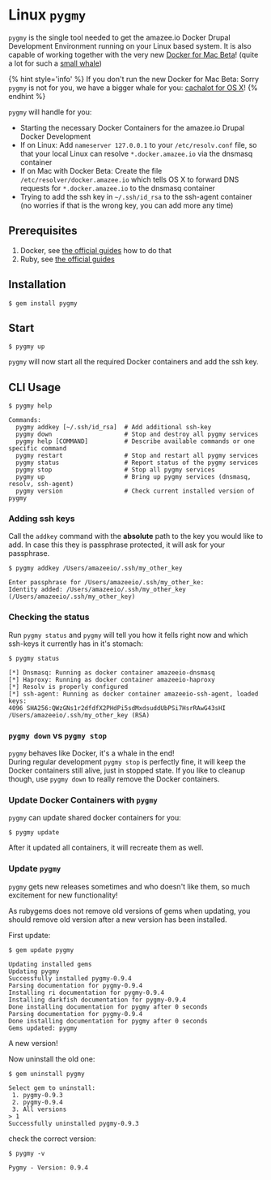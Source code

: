 # Linux `pygmy`
`pygmy` is the single tool needed to get the amazee.io Docker Drupal Development Environment running on your Linux based system. It is also capable of working together with the very new [Docker for Mac Beta](https://blog.docker.com/2016/03/docker-for-mac-windows-beta/)! (quite a lot for such a [small whale](https://en.wikipedia.org/wiki/Pygmy_sperm_whale))

{% hint style='info' %}
If you don't run the new Docker for Mac Beta: Sorry `pygmy` is not for you, we have a bigger whale for you: [cachalot for OS X](local_docker_development/os_x_cachalot.md)! 
{% endhint %}

`pygmy` will handle for you:
* Starting the necessary Docker Containers for the amazee.io Drupal Docker Development
* If on Linux: Add `nameserver 127.0.0.1` to your `/etc/resolv.conf` file, so that your local Linux can resolve `*.docker.amazee.io` via the dnsmasq container
* If on Mac with Docker Beta: Create the file `/etc/resolver/docker.amazee.io` which tells OS X to forward DNS requests for `*.docker.amazee.io` to the dnsmasq container
* Trying to add the ssh key in `~/.ssh/id_rsa` to the ssh-agent container (no worries if that is the wrong key, you can add more any time)



## Prerequisites
1. Docker, see [the official guides](https://docs.docker.com/engine/installation/) how to do that
2. Ruby, see [the official guides ](https://www.ruby-lang.org/en/documentation/installation/)

## Installation
    $ gem install pygmy

## Start

    $ pygmy up

`pygmy` will now start all the required Docker containers and add the ssh key.

## CLI Usage

```
$ pygmy help

Commands:
  pygmy addkey [~/.ssh/id_rsa]  # Add additional ssh-key
  pygmy down                    # Stop and destroy all pygmy services
  pygmy help [COMMAND]          # Describe available commands or one specific command
  pygmy restart                 # Stop and restart all pygmy services
  pygmy status                  # Report status of the pygmy services
  pygmy stop                    # Stop all pygmy services
  pygmy up                      # Bring up pygmy services (dnsmasq, resolv, ssh-agent)
  pygmy version                 # Check current installed version of pygmy
```

### Adding ssh keys

Call the `addkey` command with the **absolute** path to the key you would like to add. In case this they is passphrase protected, it will ask for your passphrase.

    $ pygmy addkey /Users/amazeeio/.ssh/my_other_key
    
    Enter passphrase for /Users/amazeeio/.ssh/my_other_ke:
    Identity added: /Users/amazeeio/.ssh/my_other_key (/Users/amazeeio/.ssh/my_other_key) 
    
### Checking the status

Run `pygmy status` and `pygmy` will tell you how it fells right now and which ssh-keys it currently has in it's stomach:

    $ pygmy status
    
    [*] Dnsmasq: Running as docker container amazeeio-dnsmasq
    [*] Haproxy: Running as docker container amazeeio-haproxy
    [*] Resolv is properly configured
    [*] ssh-agent: Running as docker container amazeeio-ssh-agent, loaded keys:
    4096 SHA256:QWzGNs1r2dfdfX2PHdPi5sdMxdsuddUbPSi7HsrRAwG43sHI /Users/amazeeio/.ssh/my_other_key (RSA)
    

### `pygmy down` vs `pygmy stop`

`pygmy` behaves like Docker, it's a whale in the end!  
During regular development `pygmy stop` is perfectly fine, it will keep the Docker containers still alive, just in stopped state.
If you like to cleanup though, use `pygmy down` to really remove the Docker containers.

### Update Docker Containers with `pygmy`

`pygmy` can update shared docker containers for you:

    $ pygmy update
    
After it updated all containers, it will recreate them as well.


### Update `pygmy`

`pygmy` gets new releases sometimes and who doesn't like them, so much excitement for new functionality!

As rubygems does not remove old versions of gems when updating, you should remove old version after a new version has been installed.

First update:

    $ gem update pygmy
    
    Updating installed gems
    Updating pygmy
    Successfully installed pygmy-0.9.4
    Parsing documentation for pygmy-0.9.4
    Installing ri documentation for pygmy-0.9.4
    Installing darkfish documentation for pygmy-0.9.4
    Done installing documentation for pygmy after 0 seconds
    Parsing documentation for pygmy-0.9.4
    Done installing documentation for pygmy after 0 seconds
    Gems updated: pygmy

A new version!

Now uninstall the old one:

    $ gem uninstall pygmy

    Select gem to uninstall:
     1. pygmy-0.9.3
     2. pygmy-0.9.4
     3. All versions
    > 1
    Successfully uninstalled pygmy-0.9.3

check the correct version:

    $ pygmy -v
    
    Pygmy - Version: 0.9.4

